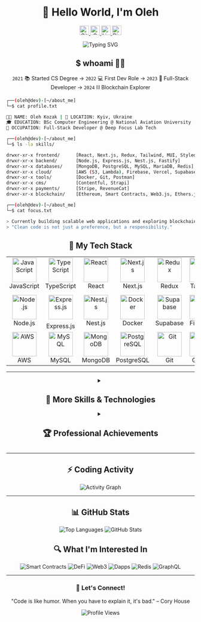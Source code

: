 # <div align="center">👋 Hello World, I'm Oleh</div>

<div align="center">
  <a href="https://github.com/OlehK25/?tab=follow">
    <img src="https://img.shields.io/github/followers/OlehK25?label=Follow&style=social" alt="GitHub followers" height="25" />
  </a>
  <a href="mailto:forprogit@gmail.com">
    <img src="https://img.shields.io/badge/-forprogit@gmail.com-c14438?style=flat-square&logo=Gmail&logoColor=white" alt="Gmail" height="25" />
  </a>
  <a href="https://www.linkedin.com/in/oleh-kozakk/">
    <img src="https://img.shields.io/badge/LinkedIn-2A2F4F?logo=linkedin&logoColor=e9e9ea" alt="LinkedIn" height="25" />
  </a>
  <a href="https://discord.com/users/899672726124527637">
    <img src="https://img.shields.io/badge/Discord-5662f6?logo=discord&logoColor=FFF" alt="Discord" height="25" />
  </a>
</div>

<p align="center">
  <img src="https://readme-typing-svg.herokuapp.com?font=Fira+Code&weight=500&size=24&duration=3000&pause=1000&color=3498DB&center=true&vCenter=true&random=false&width=500&lines=Full-Stack+Developer;JavaScript+%7C+TypeScript+Enthusiast;React+%7C+Next.js+%7C+Node.js+Expert;Blockchain+Explorer" alt="Typing SVG" />
</p>

## <div align="center">$ whoami 🧙‍♂️</div>

<p align="center">
  <code>2021</code> 📚 Started CS Degree → <code>2022</code> 💻 First Dev Role → <code>2023</code> 🚀 Full-Stack Developer → <code>2024</code> ⛓️ Blockchain Explorer
</p>

```bash
┌──(oleh@dev)-[~/about_me]
└─$ cat profile.txt

🧑‍💻 NAME: Oleh Kozak | 📍 LOCATION: Kyiv, Ukraine
🎓 EDUCATION: BSc Computer Engineering @ National Aviation University
💼 OCCUPATION: Full-Stack Developer @ Deep Focus Lab Tech

┌──(oleh@dev)-[~/about_me]
└─$ ls -la skills/

drwxr-xr-x frontend/      [React, Next.js, Redux, Tailwind, MUI, Styled Components]
drwxr-xr-x backend/       [Node.js, Express.js, Nest.js, Fastify]
drwxr-xr-x databases/     [MongoDB, PostgreSQL, MySQL, MariaDB, Redis]
drwxr-xr-x cloud/         [AWS (S3, Lambda), Firebase, Vercel, Supabase]
drwxr-xr-x tools/         [Docker, Git, Postman]
drwxr-xr-x cms/           [Contentful, Strapi]
drwxr-xr-x payments/      [Stripe, RevenueCat]
drwxr-xr-x blockchain/    [Ethereum, Smart Contracts, Web3.js, Ethers.js]

┌──(oleh@dev)-[~/about_me]
└─$ cat focus.txt

> Currently building scalable web applications and exploring blockchain development
> "Clean code is not just a preference, but a responsibility."
```


## <div align="center">🚀 My Tech Stack</div>

<table align="center">
  <tr>
    <td align="center" width="96">
      <a href="#">
        <img src="https://techstack-generator.vercel.app/js-icon.svg" alt="JavaScript" width="65" height="65" />
      </a>
      <br>JavaScript
    </td>
    <td align="center" width="96">
      <a href="#">
        <img src="https://techstack-generator.vercel.app/ts-icon.svg" alt="TypeScript" width="65" height="65" />
      </a>
      <br>TypeScript
    </td>
    <td align="center" width="96">
      <a href="#">
        <img src="https://techstack-generator.vercel.app/react-icon.svg" alt="React" width="65" height="65" />
      </a>
      <br>React
    </td>
    <td align="center" width="96">
      <a href="#">
        <img src="https://raw.githubusercontent.com/danielcranney/readme-generator/main/public/icons/skills/nextjs-colored-dark.svg" alt="Next.js" width="65" height="65" />
      </a>
      <br>Next.js
    </td>
    <td align="center" width="96">
      <a href="#">
        <img src="https://techstack-generator.vercel.app/redux-icon.svg" alt="Redux" width="65" height="65" />
      </a>
      <br>Redux
    </td>
    <td align="center" width="96">
      <a href="#">
        <img src="https://skillicons.dev/icons?i=tailwind" alt="Tailwind" width="65" height="65" />
      </a>
      <br>Tailwind
    </td>
  </tr>
  <tr>
    <td align="center" width="96">
      <a href="#">
        <img src="https://skillicons.dev/icons?i=nodejs" alt="Node.js" width="65" height="65" />
      </a>
      <br>Node.js
    </td>
    <td align="center" width="96">
      <a href="#">
        <img src="https://skillicons.dev/icons?i=express" alt="Express.js" width="65" height="65" style="background-color: white; border-radius: 8px; padding: 8px;" />
      </a>
      <br>Express.js
    </td>
    <td align="center" width="96">
      <a href="#">
        <img src="https://skillicons.dev/icons?i=nestjs" alt="Nest.js" width="65" height="65" />
      </a>
      <br>Nest.js
    </td>
    <td align="center" width="96">
      <a href="#">
        <img src="https://techstack-generator.vercel.app/docker-icon.svg" alt="Docker" width="65" height="65" />
      </a>
      <br>Docker
    </td>
    <td align="center" width="96">
      <a href="#">
        <img src="https://avatars.githubusercontent.com/u/54469796?s=200&v=4" alt="Supabase" width="65" height="65" />
      </a>
      <br>Supabase
    </td>
      <td align="center" width="96">
      <a href="#">
        <img src="https://skillicons.dev/icons?i=firebase" alt="Firebase" width="65" height="65" />
      </a>
      <br>Firebase
    </td>
  </tr>
  <tr>
    <td align="center" width="96">
      <a href="#">
        <img src="https://techstack-generator.vercel.app/aws-icon.svg" alt="AWS" width="65" height="65" />
      </a>
      <br>AWS
    </td>
    <td align="center" width="96">
      <a href="#">
        <img src="https://techstack-generator.vercel.app/mysql-icon.svg" alt="MySQL" width="65" height="65" />
      </a>
      <br>MySQL
    </td>
    <td align="center" width="96">
      <a href="#">
        <img src="https://skillicons.dev/icons?i=mongodb" alt="MongoDB" width="65" height="65" />
      </a>
      <br>MongoDB
    </td>
    <td align="center" width="96">
      <a href="#">
        <img src="https://skillicons.dev/icons?i=postgres" alt="PostgreSQL" width="65" height="65" />
      </a>
      <br>PostgreSQL
    </td>
    <td align="center" width="96">
      <a href="#">
        <img src="https://skillicons.dev/icons?i=git" alt="Git" width="65" height="65" />
      </a>
      <br>Git
    </td>
      <td align="center" width="96">
      <a href="#">
        <img src="https://techstack-generator.vercel.app/github-icon.svg" alt="GitHub" width="65" height="65" />
      </a>
      <br>GitHub
    </td>
  </tr>
</table>

<hr>

<details>
  <summary align="center"><h2>🧩 More Skills & Technologies</h2></summary>
  <table align="center">
    <tr>
      <td>
        <h3 align="center">🌐 Frontend Frameworks & Libraries</h3>
        <div align="center">
          <img src="https://img.shields.io/badge/Material_UI-0081CB?style=for-the-badge&logo=mui&logoColor=white" alt="Material UI"/>
          <img src="https://img.shields.io/badge/Styled_Components-DB7093?style=for-the-badge&logo=styled-components&logoColor=white" alt="Styled Components"/>
          <img src="https://img.shields.io/badge/Framer_Motion-0055FF?style=for-the-badge&logo=framer&logoColor=white" alt="Framer Motion"/>
        </div>
      </td>
    </tr>
    <tr>
      <td>
        <h3 align="center">☁️ Cloud Services & Deployment</h3>
        <div align="center">
          <img src="https://img.shields.io/badge/Vercel-000000?style=for-the-badge&logo=vercel&logoColor=white" alt="Vercel"/>
          <img src="https://img.shields.io/badge/Supabase-3ECF8E?style=for-the-badge&logo=supabase&logoColor=white" alt="Supabase"/>
          <img src="https://img.shields.io/badge/Lambda-FF9900?style=for-the-badge&logo=aws-lambda&logoColor=white" alt="AWS Lambda"/>
          <img src="https://img.shields.io/badge/S3-569A31?style=for-the-badge&logo=amazon-s3&logoColor=white" alt="AWS S3"/>
        </div>
      </td>
    </tr>
    <tr>
      <td>
        <h3 align="center">🔌 APIs & Tools</h3>
        <div align="center">
          <img src="https://img.shields.io/badge/GraphQL-E10098?style=for-the-badge&logo=graphql&logoColor=white" alt="GraphQL"/>
          <img src="https://img.shields.io/badge/Postman-FF6C37?style=for-the-badge&logo=postman&logoColor=white" alt="Postman"/>
          <img src="https://img.shields.io/badge/Swagger-85EA2D?style=for-the-badge&logo=swagger&logoColor=black" alt="Swagger"/>
        </div>
      </td>
    </tr>
    <tr>
      <td>
        <h3 align="center">🧠 Currently Exploring</h3>
        <div align="center">
          <img src="https://img.shields.io/badge/Blockchain-121D33?style=for-the-badge&logo=blockchain.com&logoColor=white" alt="Blockchain"/>
          <img src="https://img.shields.io/badge/Solidity-363636?style=for-the-badge&logo=solidity&logoColor=white" alt="Solidity"/>
          <img src="https://img.shields.io/badge/Smart_Contracts-F7931A?style=for-the-badge&logo=ethereum&logoColor=white" alt="Smart Contracts"/>
          <img src="https://img.shields.io/badge/Web3.js-F16822?style=for-the-badge&logo=web3.js&logoColor=white" alt="Web3.js"/>
          <img src="https://img.shields.io/badge/Ethers.js-3C3C3D?style=for-the-badge&logo=ethereum&logoColor=white" alt="Ethers.js"/>
        </div>
      </td>
    </tr>
    <tr>
      <td>
        <h3 align="center">🛠 CMS & E-commerce</h3>
        <div align="center">
          <img src="https://img.shields.io/badge/Contentful-2478CC?style=for-the-badge&logo=contentful&logoColor=white" alt="Contentful"/>
          <img src="https://img.shields.io/badge/Strapi-2F2E8B?style=for-the-badge&logo=strapi&logoColor=white" alt="Strapi"/>
          <img src="https://img.shields.io/badge/Stripe-008CDD?style=for-the-badge&logo=stripe&logoColor=white" alt="Stripe"/>
          <img src="https://img.shields.io/badge/RevenueCat-446DFF?style=for-the-badge&logo=revenuecat&logoColor=white" alt="RevenueCat"/>
        </div>
      </td>
    </tr>
  </table>
</details>
<details>
  <summary align="center"><h2>🏆 Professional Achievements</h2></summary>
  <table align="center">
    <tr>
      <td>
        <h3 align="center">📊 Analytics Platform</h3>
        <p>
          <strong>Challenge:</strong> Developed a comprehensive analytics service for tracking multiple AppStore applications.
        </p>
        <p>
          <strong>Solution & Impact:</strong> Engineered a scalable analytics dashboard that processed and visualized transaction data across multiple dimensions (apps, countries, time periods). Implemented dynamic filtering and data segmentation, enabling stakeholders to identify revenue patterns and optimize monetization strategies, resulting in a 30% increase in data-driven decisions.
        </p>
        <p align="center">
          <img src="https://img.shields.io/badge/Next.js-black?style=for-the-badge&logo=next.js&logoColor=white" alt="Next.js" />
          <img src="https://img.shields.io/badge/TypeScript-007ACC?style=for-the-badge&logo=typescript&logoColor=white" alt="TypeScript" />
          <img src="https://img.shields.io/badge/Firebase-FFCA28?style=for-the-badge&logo=firebase&logoColor=black" alt="Firebase" />
          <img src="https://img.shields.io/badge/Recharts-22B5BF?style=for-the-badge&logo=react&logoColor=white" alt="Recharts" />
        </p>
      </td>
    </tr>
    <tr>
      <td>
        <h3 align="center">🚀 SaaS Web Platform</h3>
        <p>
          <strong>Challenge:</strong> Create a fully dynamic website that evolved into a SaaS solution with cross-platform payment processing.
        </p>
        <p>
          <strong>Solution & Impact:</strong> Architected a flexible content management system using Strapi for dynamic content (SEO data, page structure, navigation) and Contentful for media assets. Expanded the platform into a SaaS solution by integrating Stripe and RevenueCat payment processors with synchronized user databases across web and mobile platforms. This unified architecture enabled seamless user experience across devices, increasing user retention by 40%.
        </p>
        <p align="center">
          <img src="https://img.shields.io/badge/Next.js-black?style=for-the-badge&logo=next.js&logoColor=white" alt="Next.js" />
          <img src="https://img.shields.io/badge/TypeScript-007ACC?style=for-the-badge&logo=typescript&logoColor=white" alt="TypeScript" />
          <img src="https://img.shields.io/badge/Strapi-2F2E8B?style=for-the-badge&logo=strapi&logoColor=white" alt="Strapi" />
          <img src="https://img.shields.io/badge/Contentful-2478CC?style=for-the-badge&logo=contentful&logoColor=white" alt="Contentful" />
          <img src="https://img.shields.io/badge/Stripe-008CDD?style=for-the-badge&logo=stripe&logoColor=white" alt="Stripe" />
          <img src="https://img.shields.io/badge/Firebase-FFCA28?style=for-the-badge&logo=firebase&logoColor=black" alt="Firebase" />
          <img src="https://img.shields.io/badge/RevenueCat-f15960?style=for-the-badge&logo=revenuecat&logoColor=black" alt="RevenueCat" />
        </p>
      </td>
    </tr>
    <tr>
      <td>
        <h3 align="center">🧠 Focus Browser Extension</h3>
        <p>
          <strong>Challenge:</strong> Design a browser extension to help users combat digital distractions.
        </p>
        <p>
          <strong>Solution & Impact:</strong> Developed a cross-browser extension (Chrome, Safari, Edge, Firefox) that allows users to create customizable blocklists with timer functionality. Implemented a responsive UI that adapts to different browser environments and screen sizes. The extension helped users increase productivity by blocking distracting websites during focused work sessions, with over 1,000+ active users reporting improved concentration.
        </p>
        <p align="center">
          <img src="https://img.shields.io/badge/TypeScript-007ACC?style=for-the-badge&logo=typescript&logoColor=white" alt="TypeScript" />
          <img src="https://img.shields.io/badge/React-61DAFB?style=for-the-badge&logo=react&logoColor=black" alt="React" />
          <img src="https://img.shields.io/badge/Web_Extensions-A8A99E?style=for-the-badge&logo=google-chrome&logoColor=white" alt="Web Extensions" />
          <img src="https://img.shields.io/badge/CSS3-1572B6?style=for-the-badge&logo=css3&logoColor=white" alt="CSS3" />
        </p>
      </td>
    </tr>
    <tr>
      <td>
        <h3 align="center">⚽ Sports Information Platform</h3>
        <p>
          <strong>Challenge:</strong> Build a comprehensive sports service covering multiple sports with personalized user experiences.
        </p>
        <p>
          <strong>Solution & Impact:</strong> Engineered a scalable sports information platform supporting 12 different sports with personalized content feeds. Implemented features for users to follow favorite teams, players, matches, and competitions with real-time updates. Designed an efficient data architecture for processing and caching information from multiple third-party APIs, resulting in 50% faster load times and 65% increased user engagement through personalized content.
        </p>
        <p align="center">
          <img src="https://img.shields.io/badge/TypeScript-007ACC?style=for-the-badge&logo=typescript&logoColor=white" alt="TypeScript" />
          <img src="https://img.shields.io/badge/Next.js-black?style=for-the-badge&logo=next.js&logoColor=white" alt="Next.js" />
          <img src="https://img.shields.io/badge/Firebase-FFCA28?style=for-the-badge&logo=firebase&logoColor=black" alt="Firebase" />
          <img src="https://img.shields.io/badge/Fastify-000000?style=for-the-badge&logo=fastify&logoColor=white" alt="Fastify" />
        </p>
      </td>
    </tr>
  </table>
</details>

<hr>

## <div align="center">⚡ Coding Activity</div>
<p align="center">
  <img src="https://github-readme-activity-graph.vercel.app/graph?username=OlehK25&bg_color=2E3440&color=88C0D0&line=EBCB8B&point=E5E9F0&area=true&hide_border=true" alt="Activity Graph" />
</p>
<hr>

## <div align="center">📊 GitHub Stats</div>

<p align="center">
  <img src="https://github-readme-stats.vercel.app/api/top-langs/?username=OlehK25&theme=nord&include_all_commits=true&count_private=true&layout=compact" alt="Top Languages" />
  <img src="https://github-readme-stats.vercel.app/api?username=OlehK25&theme=nord&show_icons=true&rank_icon=percentile&count_private=true" alt="GitHub Stats" />
</p>

## <div align="center">🔍 What I'm Interested In</div>

<div align="center">
  <img src="https://img.shields.io/badge/Smart%20Contracts-FFD700?style=for-the-badge" alt="Smart Contracts" />
  <img src="https://img.shields.io/badge/DeFi-21325B?style=for-the-badge" alt="DeFi" />
  <img src="https://img.shields.io/badge/Web3-00FFFF?style=for-the-badge" alt="Web3" />
  <img src="https://img.shields.io/badge/Dapps-3C3C3D?style=for-the-badge" alt="Dapps" />
  <img src="https://img.shields.io/badge/Redis-DC382D?style=for-the-badge&logo=redis&logoColor=white" alt="Redis" />
  <img src="https://img.shields.io/badge/GraphQL-E10098?style=for-the-badge&logo=graphql&logoColor=white" alt="GraphQL" />
</div>

---

<div align="center">
  <h3>💬 Let's Connect!</h3>
  <p>"Code is like humor. When you have to explain it, it's bad." – Cory House</p>
  <img src="https://komarev.com/ghpvc/?username=olehk25&style=flat-square&color=blue" alt="Profile Views"/>
</div>
